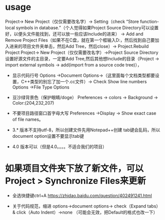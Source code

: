 # usage

Project-> New Project（仅仅需要改名字）-> Setting（check “Store function-local symbols in database.”（个人觉得如果Project Source Directory可以设置好，以便头文件能找到，还可以放一些应该Include的进来） -> Add and Remove Project Files（如果不在C盘，就在第一个框输入D:，然后找到自己要加入进来的项目文件夹单击，然后Add Tree，然后close）-> Project.Rebuild Project
Project-> New Project（仅仅需要改名字）->Project Source Directory设置好源文件的主目录，一定要Add Tree,然后其他想Include的目录（Project -> import external symbols -> add(import from a source code tree)），

* 显示代码行号
Options ->Document Options->（这里面每个文档类型都要设置，C++类型的别忘了加一个.cc文件）-> Check Show line numbers
Options ->File Type Options

* 豆沙绿背景色（保护眼睛/doge）
Preferences -> colors -> Background -> Color:(204,232,207)

* 不要项目路径窗口首字母大写
Preferences ->Display -> Show exact case of file names。

* 3.* 版本不支持utf-8，所以创建文件先用Notepad++创建 tab键会乱码，所以document option设置不要显示tab键
* 4.0 版本可以（但是4.0。。。。不适合我们的项目）


# 如果项目文件夹下放了新文件，可以Project > Synchronize Files来更新

* 全选快捷键ctrl+A
https://zhidao.baidu.com/question/402491241.html

* 关于代码规范，缩进 options->document options-> check（Expand tabs）& click（Auto Indent）->none （可能会无效，把Default的格式也改一下）